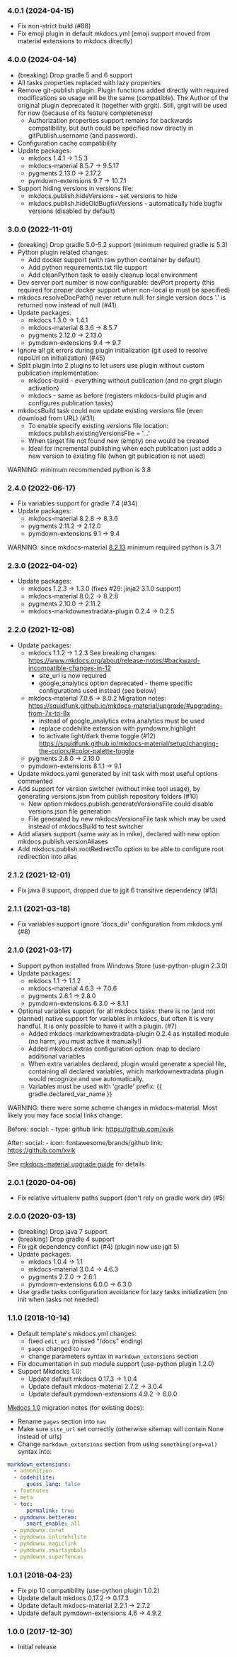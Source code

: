 ### 4.0.1 (2024-04-15)
* Fix non-strict build (#88)
* Fix emoji plugin in default mkdocs.yml (emoji support moved from material extensions to mkdocs directly) 

### 4.0.0 (2024-04-14)
* (breaking) Drop gradle 5 and 6 support
* All tasks properties replaced with lazy properties
* Remove git-publish plugin. Plugin functions added directly with required modifications
  so usage will be the same (compatible). The Author of the original plugin deprecated it
  (together with grgit). Still, grgit will be used for now (because of its feature completeness)
  - Authorization properties support remains for backwards compatibility, but auth could
    be specified now directly in gitPublish.username (and password). 
* Configuration cache compatibility
* Update packages:
  - mkdocs 1.4.1 -> 1.5.3
  - mkdocs-material 8.5.7 -> 9.5.17
  - pygments 2.13.0 -> 2.17.2
  - pymdown-extensions 9.7 -> 10.7.1
* Support hiding versions in versions file:
  - mkdocs.publish.hideVersions - set versions to hide 
  - mkdocs.publish.hideOldBugfixVersions - automatically hide bugfix versions (disabled by default)

### 3.0.0 (2022-11-01)
* (breaking) Drop gradle 5.0-5.2 support (minimum required gradle is 5.3)
* Python plugin related changes: 
  - Add docker support (with raw python container by default)
  - Add python requirements.txt file support
  - Add cleanPython task to easily cleanup local environment 
* Dev server port number is now configurable: devPort property
  (this required for proper docker support when non-local ip must be specified)
* mkdocs.resolveDocPath() never return null:
  for single version docs '.' is returned now instead of null (#41) 
* Update packages:
  - mkdocs 1.3.0 -> 1.4.1
  - mkdocs-material 8.3.6 -> 8.5.7
  - pygments 2.12.0 -> 2.13.0 
  - pymdown-extensions 9.4 ->  9.7
* Ignore all git errors during plugin initialization (git used to resolve repoUrl on initialization) (#45)
* Split plugin into 2 plugins to let users use plugin without custom publication implementation:
  - mkdocs-build - everything without publication (and no grgit plugin activation)
  - mkdocs - same as before (registers mkdocs-build plugin and configures publication tasks)
* mkdocsBuild task could now update existing versions file (even download from URL) (#31)
  - To enable specify existing versions file location: mkdocs.publish.existingVersionsFile = '...'
  - When target file not found new (empty) one would be created
  - Ideal for incremental publishing when each publication just adds a new version to existing file
    (when git publication is not used)

WARNING: minimum recommended python is 3.8

### 2.4.0 (2022-06-17)
* Fix variables support for gradle 7.4 (#34)
* Update packages:
  - mkdocs-material 8.2.8 -> 8.3.6
  - pygments 2.11.2 -> 2.12.0
  - pymdown-extensions 9.1 ->  9.4

WARNING: since mkdocs-material [8.2.13](https://squidfunk.github.io/mkdocs-material/changelog/#8.2.13)
minimum required python is 3.7!

### 2.3.0 (2022-04-02)
* Update packages:
  - mkdocs 1.2.3 -> 1.3.0 (fixes #29: jinja2 3.1.0 support)
  - mkdocs-material 8.0.2 -> 8.2.8
  - pygments 2.10.0 -> 2.11.2
  - mkdocs-markdownextradata-plugin 0.2.4 -> 0.2.5

### 2.2.0 (2021-12-08)
* Update packages:
  - mkdocs 1.1.2 -> 1.2.3
    See breaking changes: https://www.mkdocs.org/about/release-notes/#backward-incompatible-changes-in-12
    * site_url is now required
    * google_analytics option deprecated - theme specific configurations used instead (see below)
  - mkdocs-material 7.0.6 -> 8.0.2
    Migration notes: https://squidfunk.github.io/mkdocs-material/upgrade/#upgrading-from-7x-to-8x
    * instead of google_analytics extra.analytics must be used
    * replace codehilite extension with pymdownx.highlight
    * to activate light/dark theme toggle (#12)
      https://squidfunk.github.io/mkdocs-material/setup/changing-the-colors/#color-palette-toggle
  - pygments 2.8.0 -> 2.10.0
  - pymdown-extensions 8.1.1 -> 9.1
* Update mkdocs.yaml generated by init task with most useful options commented
* Add support for version switcher (without mike tool usage), by generating versions.json from publish repository folders (#10)
  - New option mkdocs.publish.generateVersionsFile could disable versions.json file generation
  - File generated by new mkdocsVersionsFile task which may be used instead of mkdocsBuild to test switcher
* Add aliases support (same way as in mike), declared with new option mkdocs.publish.versionAliases
* Add mkdocs.publish.rootRedirectTo option to be able to configure root redirection into alias

### 2.1.2 (2021-12-01)
* Fix java 8 support, dropped due to jgit 6 transitive dependency (#13)

### 2.1.1 (2021-03-18)
* Fix variables support ignore 'docs_dir' configuration from mkdocs.yml (#8)

### 2.1.0 (2021-03-17)
* Support python installed from Windows Store (use-python-plugin 2.3.0)
* Update packages:
    - mkdocs 1.1 -> 1.1.2
    - mkdocs-material 4.6.3 -> 7.0.6
    - pygments 2.6.1 -> 2.8.0
    - pymdown-extensions 6.3.0 -> 8.1.1
* Optional variables support for all mkdocs tasks: there is no (and not planned) native support for 
   variables in mkdocs, but often it is very handful. It is only possible to have it with a plugin. (#7)
    - Added mkdocs-markdownextradata-plugin 0.2.4 as installed module (no harm, you must active it manually!)
    - Added mkdocs.extras configuration option: map to declare additional variables
    - When extra variables declared, plugin would generate a special file, containing all declared variables,
      which markdownextradata plugin would recognize and use automatically. 
    - Variables must be used with 'gradle' prefix: {{ gradle.declared_var_name }}  
  
WARNING: there were some scheme changes in mkdocs-material. 
Most likely you may face social links change:

Before:
  social:
    - type: github
      link: https://github.com/xvik

After:
  social:
    - icon: fontawesome/brands/github
      link: https://github.com/xvik  

See [mkdocs-material upgrade guide](https://squidfunk.github.io/mkdocs-material/upgrading/#extrasocial) for details

### 2.0.1 (2020-04-06)
* Fix relative virtualenv paths support (don't rely on gradle work dir) (#5)

### 2.0.0 (2020-03-13)
* (breaking) Drop java 7 support
* (breaking) Drop gradle 4 support
* Fix jgit dependency conflict (#4) (plugin now use jgit 5)
* Update packages:
    - mkdocs 1.0.4 -> 1.1
    - mkdocs-material 3.0.4 -> 4.6.3
    - pygments 2.2.0 -> 2.6.1
    - pymdown-extensions 6.0.0 -> 6.3.0
* Use gradle tasks configuration avoidance for lazy tasks initialization (no init when tasks not needed)    

### 1.1.0 (2018-10-14)
* Default template's mkdocs.yml changes:
    - fixed `edit_uri` (missed "/docs" ending)
    - `pages` changed to `nav`
    - change parameters syntax in `markdown_extensions` section 
* Fix documentation in sub module support (use-python plugin 1.2.0)
* Support Mkdocks 1.0:
    - Update default mkdocs 0.17.3 -> 1.0.4
    - Update default mkdocs-material 2.7.2 -> 3.0.4
    - Update default pymdown-extensions 4.9.2 -> 6.0.0

[Mkdocs 1.0](https://www.mkdocs.org/about/release-notes/#version-10-2018-08-03) migration notes (for existing docs):

- Rename `pages` section into `nav` 
- Make sure `site_url` set correctly (otherwise sitemap will contain None instead of urls)
- Change `markdown_extensions` section from using `something(arg=val)` syntax into:

```yaml
markdown_extensions:
  - admonition
  - codehilite:
      guess_lang: false
  - footnotes
  - meta
  - toc:
      permalink: true
  - pymdownx.betterem:
      smart_enable: all
  - pymdownx.caret
  - pymdownx.inlinehilite
  - pymdownx.magiclink
  - pymdownx.smartsymbols
  - pymdownx.superfences
```

### 1.0.1 (2018-04-23)
* Fix pip 10 compatibility (use-python plugin 1.0.2)
* Update default mkdocs 0.17.2 -> 0.17.3
* Update default mkdocs-material 2.2.1 -> 2.7.2
* Update default pymdown-extensions 4.6 -> 4.9.2

### 1.0.0 (2017-12-30)
* Initial release